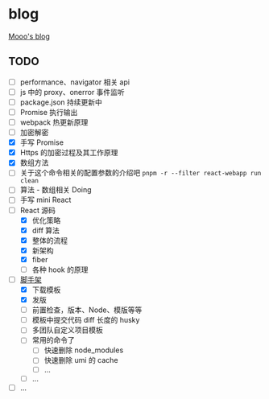 # blog

[Mooo's blog](https://mooo-star.github.io/blog)

## TODO

- [ ] performance、navigator 相关 api
- [ ] js 中的 proxy、onerror 事件监听
- [ ] package.json 持续更新中
- [ ] Promise 执行输出
- [ ] webpack 热更新原理
- [ ] 加密解密
- [x] 手写 Promise
- [x] Https 的加密过程及其工作原理
- [x] 数组方法
- [ ] 关于这个命令相关的配置参数的介绍吧 `pnpm -r --filter react-webapp run clean`
- [ ] 算法 - 数组相关 Doing
- [ ] 手写 mini React
- [ ] React 源码
  - [x] 优化策略
  - [x] diff 算法
  - [x] 整体的流程
  - [x] 新架构
  - [x] fiber
  - [ ] 各种 hook 的原理
- [ ] [脚手架](https://github.com/Mooo-star/cz)
  - [x] 下载模板
  - [x] 发版
  - [ ] 前置检查，版本、Node、模版等等
  - [ ] 模板中提交代码 diff 长度的 husky
  - [ ] 多团队自定义项目模板
  - [ ] 常用的命令了
    - [ ] 快速删除 node_modules
    - [ ] 快速删除 umi 的 cache
    - [ ] ...
  - [ ] ...
- [ ] ...
